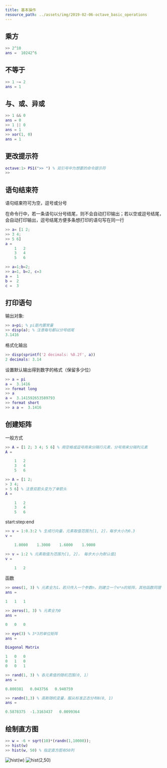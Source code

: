 ```yaml
---
title: 基本操作
resource_path: ../assets/img/2019-02-06-octave_basic_operations
---
```



乘方
---

``` MATLAB
>> 2^10
ans =  10242^6
```

不等于
---

``` MATLAB
>> 1 ~= 2
ans = 1
```

与、或、异或
---

``` MATLAB
>> 1 && 0
ans = 0
>> 1 || 0
ans = 1
>> xor(1, 0)
ans = 1
```

更改提示符
---

``` MATLAB
octave:1> PS1(">> ") % 双引号中为想要的命令提示符
>>
```

语句结束符
---

语句结束符可为空，逗号或分号

 在命令行中，若一条语句以分号结尾，则不会自动打印输出；若以空或逗号结尾，会自动打印输出，逗号结尾方便多条想打印的语句写在同一行

```MATLAB
>> a= [1 2;
>> 3 4;
>> 5 6]
a =
    1   2
    3   4
    5   6

>> a=1;b=2;
>> a=1, b=2, c=3
a =  1
b =  2
c =  3
```

打印语句
---

输出对象:

```MATLAB
>> a=pi; % pi是内置常量
>> disp(a); % 注意每句都以分号结尾
3.1416
```

格式化输出

```MATLAB
>> disp(sprintf('2 decimals: %0.2f', a))
2 decimals: 3.14
```

设置默认输出得到数字的格式（保留多少位）

```MATLAB
>> a = pi
a =  3.1416
>> format long
>> a
a =  3.141592653589793
>> format short
>> a a =  3.1416 
```

创建矩阵
---
一般方式

```MATLAB
>> A = [1 2; 3 4; 5 6] % 用空格或逗号用来分隔行元素，分号用来分隔列元素
A =

    1   2
    3   4
    5   6

>> A = [1 2;
> 3 4;
> 5 6] % 注意双箭头变为了单箭头
A =

    1   2
    3   4
    5   6
```

start:step:end

```MATLAB
>> v = 1:0.3:2 % 生成行向量，元素取值范围为[1, 2]，每步大小为0.3
v =

    1.0000    1.3000    1.6000    1.9000

>> v = 1:2 % 元素取值为范围为[1, 2]， 每步大小为默认值1
v =

    1   2
```

函数

```MATLAB
>> ones(1, 3) % 元素全为1。若只传入一个参数n，则建立一个n*n的矩阵，其他函数同理
ans =

1   1   1

>> zeros(1, 3) % 元素全为0
ans =

0   0   0

>> eye(3) % 3*3的单位矩阵
ans =

Diagonal Matrix

1   0   0
0   1   0
0   0   1

>> rand(1, 3) % 各元素值的随机范围(0, 1）
ans =

0.800381   0.043756   0.940759

>> randn(1,3) % 高斯随机变量，服从标准正态分布N(0, 1)
ans =

0.5878375  -1.3163437   0.0099364
```

绘制直方图
---

```MATLAB
>> w = -6 + sqrt(10)*(randn(1,10000));
>> hist(w)
>> hist(w, 50) % 指定直方图有50列
```
![hist(w)]({{post.resource}}/hist(w).png)
![hist(2,50)]({{post.resource}}/hist(2,&#32;50).png)